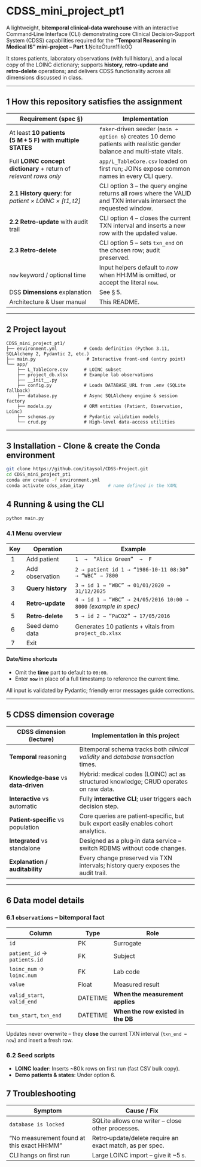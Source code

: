 # CDSS_mini_project_pt1

A lightweight, **bitemporal clinical‑data warehouse** with an interactive Command‑Line Interface (CLI) demonstrating core Clinical Decision‑Support System (CDSS) capabilities required for the **“Temporal Reasoning in Medical IS” mini‑project – Part 1**.citeturn1file0

It stores patients, laboratory observations (with full history), and a local copy of the LOINC dictionary; supports **history, retro‑update and retro‑delete** operations; and delivers CDSS functionality across all dimensions discussed in class.

---

## 1 How this repository satisfies the assignment

| Requirement (spec §) | Implementation |
|----------------------|----------------|
| At least **10 patients (5 M + 5 F) with multiple STATES** | `faker`‑driven seeder (`main ➜ option 6`) creates 10 demo patients with realistic gender balance and multi‑state vitals. |
| Full **LOINC concept dictionary** + return of *relevant rows only* | `app/L_TableCore.csv` loaded on first run; JOINs expose common names in every CLI query. |
| **2.1 History query**: for *patient × LOINC × [t1, t2]* | CLI option 3 – the query engine returns all rows where the VALID and TXN intervals intersect the requested window. |
| **2.2 Retro‑update** with audit trail | CLI option 4 – closes the current TXN interval and inserts a new row with the updated value. |
| **2.3 Retro‑delete** | CLI option 5 – sets `txn_end` on the chosen row; audit preserved. |
| `now` keyword / optional time | Input helpers default to *now* when HH:MM is omitted, or accept the literal `now`. |
| DSS **Dimensions** explanation | See § 5. |
| Architecture & User manual | This README. |

---

## 2 Project layout

```text
CDSS_mini_project_pt1/
├── environment.yml          # Conda definition (Python 3.11, SQLAlchemy 2, Pydantic 2, etc.)
├── main.py                   # Interactive front‑end (entry point)
└── app/
    ├── L_TableCore.csv      # LOINC subset
    ├── project_db.xlsx      # Example lab observations
    ├── __init__.py
    ├── config.py            # Loads DATABASE_URL from .env (SQLite fallback)
    ├── database.py          # Async SQLAlchemy engine & session factory
    ├── models.py            # ORM entities (Patient, Observation, Loinc)
    ├── schemas.py           # Pydantic validation models
    └── crud.py              # High‑level data‑access utilities
```

---

## 3 Installation - Clone & create the Conda environment

```bash
git clone https://github.com/itaysol/CDSS-Project.git
cd CDSS_mini_project_pt1
conda env create -f environment.yml
conda activate cdss_adam_itay         # name defined in the YAML
```

## 4 Running & using the CLI

```bash
python main.py
```

### 4.1 Menu overview

| Key | Operation | Example |
|-----|-----------|---------|
| 1  | Add patient | `1  →  “Alice Green”  →  F` |
| 2  | Add observation | `2 → patient id 1 → “1986‑10‑11 08:30” → “WBC” → 7800` |
| 3  | **Query history** | `3 → id 1 → “WBC” → 01/01/2020 → 31/12/2025` |
| 4  | **Retro‑update** | `4 → id 1 → “WBC” → 24/05/2016 10:00 → 8000` *(example in spec)* |
| 5  | **Retro‑delete** | `5 → id 2 → “PaCO2” → 17/05/2016` |
| 6  | Seed demo data | Generates 10 patients + vitals from `project_db.xlsx` |
| 7  | Exit |   |

#### Date/time shortcuts
* Omit the **time** part to default to `00:00`.
* Enter **`now`** in place of a full timestamp to reference the current time.

All input is validated by Pydantic; friendly error messages guide corrections.

---

## 5 CDSS dimension coverage

| CDSS dimension (lecture) | Implementation in this project |
|--------------------------|--------------------------------|
| **Temporal** reasoning | Bitemporal schema tracks both *clinical validity* and *database transaction* times. |
| **Knowledge‑base** vs **data‑driven** | Hybrid: medical codes (LOINC) act as structured knowledge; CRUD operates on raw data. |
| **Interactive** vs automatic | Fully **interactive CLI**; user triggers each decision step. |
| **Patient‑specific** vs population | Core queries are patient‑specific, but bulk export easily enables cohort analytics. |
| **Integrated** vs standalone | Designed as a plug‑in data service – switch RDBMS without code changes. |
| **Explanation / auditability** | Every change preserved via TXN intervals; history query exposes the audit trail. |

---

## 6 Data model details

### 6.1 `observations` – bitemporal fact

| Column | Type | Role |
|--------|------|------|
| `id` | PK | Surrogate |
| `patient_id` → `patients.id` | FK | Subject |
| `loinc_num` → `loinc.num` | FK | Lab code |
| `value` | Float | Measured result |
| `valid_start`, `valid_end` | DATETIME | **When the measurement applies** |
| `txn_start`, `txn_end` | DATETIME | **When the row existed in the DB** |

Updates never overwrite – they **close** the current TXN interval (`txn_end = now`)
and insert a fresh row.

### 6.2 Seed scripts

* **LOINC loader**: Inserts ~80 k rows on first run (fast CSV bulk copy).
* **Demo patients & states**: Under option 6.

## 7 Troubleshooting

| Symptom | Cause / Fix |
|---------|-------------|
| `database is locked` | SQLite allows one writer – close other processes. |
| “No measurement found at this exact HH:MM” | Retro‑update/delete require an exact match, as per spec. |
| CLI hangs on first run | Large LOINC import – give it ~5 s. |

